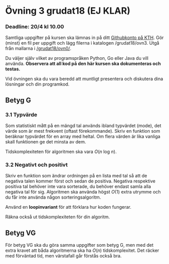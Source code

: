 # Övning 3 grudat18 (EJ KLAR)
### Deadline: 20/4 kl 10.00

Samtliga uppgifter på kursen ska lämnas in på ditt [Githubkonto på KTH](https://gits-15.sys.kth.se/grudat18).
Gör (minst) en fil per uppgift och lägg filerna i katalogen /grudat18/ovn3.
Utgå från mallarna i [/grudat18/ovn0/](https://github.com/yourbasic/grudat18/tree/master/ovn0).

Du väljer själv vilket av programspråken Python, Go eller Java du vill använda.
**Observera att all kod på den här kursen ska dokumenteras och testas.**

Vid övningen ska du vara beredd att muntligt presentera och diskutera
dina lösningar och din programkod.

## Betyg G

### 3.1 Typvärde

Som statistiskt mått på en mängd tal används ibland typvärdet (mode),
det värde som är mest frekvent (oftast förekommande).
Skriv en funktion som beräknar typvärdet för en array med heltal.
Om flera värden är lika vanliga skall funktionen ge det minsta av dem.

Tidskomplexiteten för algoritmen ska vara *O*(*n*&nbsp;log&nbsp;*n*).

### 3.2 Negativt och positivt

Skriv en funktion som ändrar ordningen på en lista med tal så att de negativa talen kommer först och sedan de positiva.
Negativa respektive positiva tal behöver inte vara sorterade, du behöver endast samla alla negativa tal för sig.
Algoritmen ska använda högst *O*(1) extra utrymme och du får inte använda någon sorteringsalgoritm.

Använd en **loopinvariant** för att förklara hur koden fungerar.

Räkna också ut tidskomplexiteten för din algoritm.

## Betyg VG

För betyg VG ska du göra samma uppgifter som betyg G,
men med det extra kravet att båda algoritmerna ska ha *O*(*n*) tidskomplexitet.
Det räcker med förväntad tid, men värstafall går förstås också bra.
